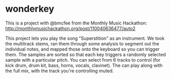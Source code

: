 # wonderkey

This is a project with @bmcfee from the Monthly Music Hackathon:
http://monthlymusichackathon.org/post/110040636477/auto2

This project lets you play the song "Superstition" as an instrument. We took the multitrack stems, ran them through some analysis to segment out the individual notes, and mapped those onto the keyboard so you can trigger them. The samples are sorted so that each key triggers a randomly selected sample with a particular pitch. You can select from 6 tracks to control (for kick drum, drum kit, bass, horns, vocals, clavinet). The can play along with the full mix, with the track you're controlling muted.

